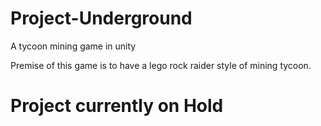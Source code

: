 # Project-Underground
A tycoon mining game in unity

Premise of this game is to have a lego rock raider style of mining tycoon.  

# Project currently on Hold
